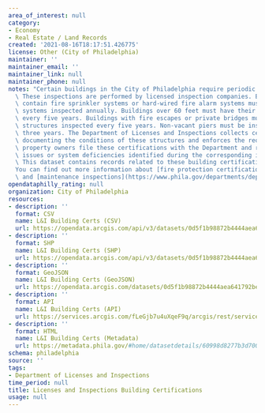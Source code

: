 ```yaml
---
area_of_interest: null
category:
- Economy
- Real Estate / Land Records
created: '2021-08-16T18:17:51.426775'
license: Other (City of Philadelphia)
maintainer: ''
maintainer_email: ''
maintainer_link: null
maintainer_phone: null
notes: "Certain buildings in the City of Philadelphia require periodic inspections.\
  \ These inspections are performed by licensed inspection companies. Buildings that\
  \ contain fire sprinkler systems or hard-wired fire alarm systems must have these\
  \ systems inspected annually. Buildings over 60 feet must have their fa\xE7ade inspected\
  \ every five years. Buildings with fire escapes or private bridges must have these\
  \ structures inspected every five years. Non-vacant piers must be inspected every\
  \ three years. The Department of Licenses and Inspections collects certifications\
  \ documenting the conditions of these structures and enforces the requirements that\
  \ property owners file these certifications with the Department and repair any structural\
  \ issues or system deficiencies identified during the corresponding inspection.\
  \ This dataset contains records related to these building certifications.\r\n\r\n\
  You can find out more information about [fire protection certifications](https://www.phila.gov/departments/department-of-licenses-and-inspections/inspections/fire-protection-certifications/)\
  \ and [maintenance inspections](https://www.phila.gov/departments/department-of-licenses-and-inspections/inspections/maintenance-inspections/)."
opendataphilly_rating: null
organization: City of Philadelphia
resources:
- description: ''
  format: CSV
  name: L&I Building Certs (CSV)
  url: https://opendata.arcgis.com/api/v3/datasets/0d5f1b98872b4444aea641792be7d12b_0/downloads/data?format=csv&spatialRefId=4326
- description: ''
  format: SHP
  name: L&I Building Certs (SHP)
  url: https://opendata.arcgis.com/api/v3/datasets/0d5f1b98872b4444aea641792be7d12b_0/downloads/data?format=shp&spatialRefId=4326
- description: ''
  format: GeoJSON
  name: L&I Building Certs (GeoJSON)
  url: https://opendata.arcgis.com/datasets/0d5f1b98872b4444aea641792be7d12b_0.geojson
- description: ''
  format: API
  name: L&I Building Certs (API)
  url: https://services.arcgis.com/fLeGjb7u4uXqeF9q/arcgis/rest/services/BUILDING_CERTS/FeatureServer/0/query?outFields=*&where=1%3D1
- description: ''
  format: HTML
  name: L&I Building Certs (Metadata)
  url: https://metadata.phila.gov/#home/datasetdetails/60998d8277b3d7001b1362d3/representationdetails/60998d8377b3d7001b1362d9/
schema: philadelphia
source: ''
tags:
- Department of Licenses and Inspections
time_period: null
title: Licenses and Inspections Building Certifications
usage: null
---
```

